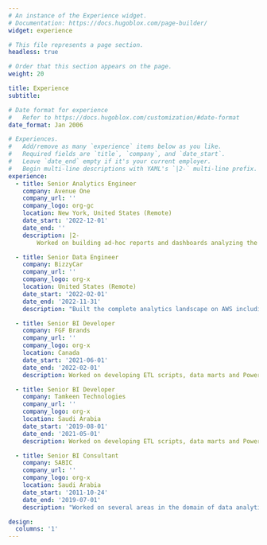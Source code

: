 ```yaml
---
# An instance of the Experience widget.
# Documentation: https://docs.hugoblox.com/page-builder/
widget: experience

# This file represents a page section.
headless: true

# Order that this section appears on the page.
weight: 20

title: Experience
subtitle:

# Date format for experience
#   Refer to https://docs.hugoblox.com/customization/#date-format
date_format: Jan 2006

# Experiences.
#   Add/remove as many `experience` items below as you like.
#   Required fields are `title`, `company`, and `date_start`.
#   Leave `date_end` empty if it's your current employer.
#   Begin multi-line descriptions with YAML's `|2-` multi-line prefix.
experience:
  - title: Senior Analytics Engineer
    company: Avenue One
    company_url: ''
    company_logo: org-gc
    location: New York, United States (Remote)
    date_start: '2022-12-01'
    date_end: ''
    description: |2-
        Worked on building ad-hoc reports and dashboards analyzing the real estate process at Avenue One from underwriting to property management.

  - title: Senior Data Engineer
    company: BizzyCar
    company_url: ''
    company_logo: org-x
    location: United States (Remote)
    date_start: '2022-02-01'
    date_end: '2022-11-31'
    description: "Built the complete analytics landscape on AWS including : data pipelines, data infrastructure, dashboards and reports."

  - title: Senior BI Developer
    company: FGF Brands
    company_url: ''
    company_logo: org-x
    location: Canada
    date_start: '2021-06-01'
    date_end: '2022-02-01'
    description: Worked on developing ETL scripts, data marts and Power BI dashboards for the business.

  - title: Senior BI Developer
    company: Tamkeen Technologies
    company_url: ''
    company_logo: org-x
    location: Saudi Arabia
    date_start: '2019-08-01'
    date_end: '2021-05-01'
    description: Worked on developing ETL scripts, data marts and Power BI dashboards for the business.

  - title: Senior BI Consultant
    company: SABIC
    company_url: ''
    company_logo: org-x
    location: Saudi Arabia
    date_start: '2011-10-24'
    date_end: '2019-07-01'
    description: "Worked on several areas in the domain of data analytics including : data migration, data quality, data transformation, data automation and data dashboards"

design:
  columns: '1'
---
```

